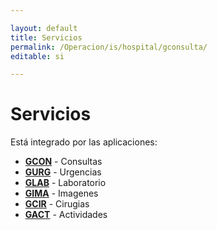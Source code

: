 ```yaml
---

layout: default
title: Servicios
permalink: /Operacion/is/hospital/gconsulta/
editable: si

---
```




# Servicios



Está integrado por las aplicaciones:



* [**GCON**](http://docs.oasiscom.com/Operacion/is/hospital/gconsulta/gcon) - Consultas 
* [**GURG**](http://docs.oasiscom.com/Operacion/is/hospital/gconsulta/gurg) - Urgencias 
* [**GLAB**](http://docs.oasiscom.com/Operacion/is/hospital/gconsulta/glab) - Laboratorio 
* [**GIMA**](http://docs.oasiscom.com/Operacion/is/hospital/gconsulta/gima) - Imagenes 
* [**GCIR**](http://docs.oasiscom.com/Operacion/is/hospital/gconsulta/gcir) - Cirugias 
* [**GACT**](http://docs.oasiscom.com/Operacion/is/hospital/gconsulta/gact) - Actividades

